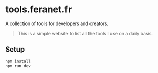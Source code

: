 # tools.feranet.fr

A collection of tools for developers and creators.

>This is a simple website to list all the tools I use on a daily basis.

## Setup

```bash
npm install
npm run dev
```
